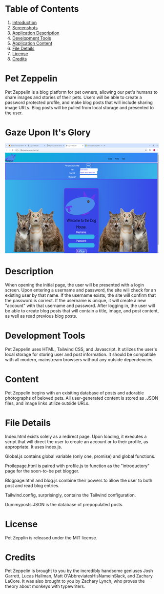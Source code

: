 #   Table of Contents
1.  [Introduction](#Pet-Zeppelin)
2.  [Screenshots](#gaze-upon-its-glory)
3.  [Application Description](#description)
4.  [Development Tools](#development-tools)
5.  [Application Content](#content)
6.  [File Details](#file-details)
7.  [License](#license)
8.  [Credits](#credits)

#   Pet Zeppelin

Pet Zeppelin is a blog platform for pet owners, allowing our pet's humans to share images and stories of their pets. Users will be able to create a password protected profile, and make blog posts that will include sharing image URLs. Blog posts will be pulled from local storage and presented to the user.

#   Gaze Upon It's Glory
<img src="./assets/images/loginpage1001.png" width="640" height="360">

#   Description

When opening the initial page, the user will be presented with a login screen. Upon entering a username and password, the site will check for an existing user by that name. If the username exists, the site will confirm that the password is correct. If the username is unique, it will create a new "account" with that username and password.  After logging in, the user will be able to create blog posts that will contain a title, image, and post content, as well as read previous blog posts. 

#   Development Tools

Pet Zeppelin uses HTML, Tailwind CSS, and Javascript. It utilizes the user's local storage for storing user and post information. It should be compatible with all modern, mainstream browsers without any outside dependencies.

#   Content

Pet Zeppelin begins with an exisiting database of posts and adorable photographs of beloved pets. All user-generated content is stored as .JSON files, and image links utilize outside URLs.

#   File Details

Index.html exists solely as a redirect page. Upon loading, it executes a script that will direct the user to create an account or to their profile, as appropriate. It uses index.js.

Global.js contains global variable (only one, promise) and global functions.

Proilepage.html is paired with profile.js to function as the "introductory" page for the soon-to-be pet blogger.

Blogpage.html and blog.js combine their powers to allow the user to both post and read blog entries.

Tailwind.config, surprisingly, contains the Tailwind configuration.

Dummyposts.JSON is the database of prepopulated posts.

#   License

Pet Zepplin is released under the MIT license.

#   Credits

Pet Zeppelin is brought to you by the incredibly handsome geniuses Josh Garrett, Lucas Hallman, Matt O'AbbreviatesHisNameinSlack, and Zachary LaCore. It was also brought to you by Zachary Lynch, who proves the theory about monkeys with typewriters.